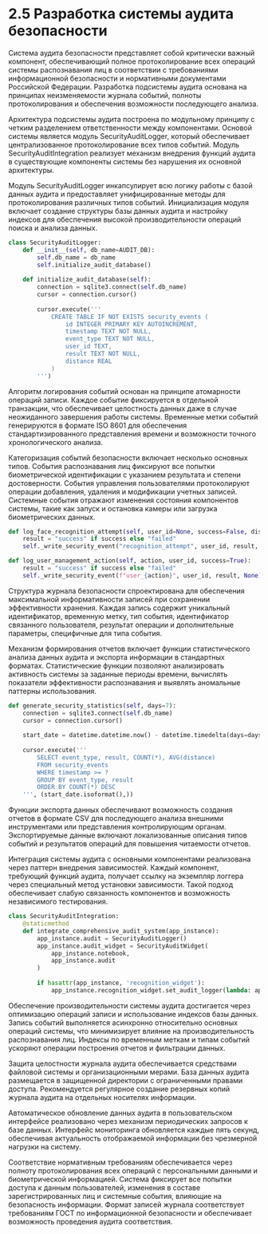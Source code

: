 # 2.5 Разработка системы аудита безопасности

Система аудита безопасности представляет собой критически важный компонент, обеспечивающий полное протоколирование всех операций системы распознавания лиц в соответствии с требованиями информационной безопасности и нормативными документами Российской Федерации. Разработка подсистемы аудита основана на принципах неизменяемости журнала событий, полноты протоколирования и обеспечения возможности последующего анализа.

Архитектура подсистемы аудита построена по модульному принципу с четким разделением ответственности между компонентами. Основой системы является модуль SecurityAuditLogger, который обеспечивает централизованное протоколирование всех типов событий. Модуль SecurityAuditIntegration реализует механизм внедрения функций аудита в существующие компоненты системы без нарушения их основной архитектуры.

Модуль SecurityAuditLogger инкапсулирует всю логику работы с базой данных аудита и предоставляет унифицированные методы для протоколирования различных типов событий. Инициализация модуля включает создание структуры базы данных аудита и настройку индексов для обеспечения высокой производительности операций поиска и анализа данных.

```python
class SecurityAuditLogger:
    def __init__(self, db_name=AUDIT_DB):
        self.db_name = db_name
        self.initialize_audit_database()
    
    def initialize_audit_database(self):
        connection = sqlite3.connect(self.db_name)
        cursor = connection.cursor()
        
        cursor.execute('''
            CREATE TABLE IF NOT EXISTS security_events (
                id INTEGER PRIMARY KEY AUTOINCREMENT,
                timestamp TEXT NOT NULL,
                event_type TEXT NOT NULL,
                user_id TEXT,
                result TEXT NOT NULL,
                distance REAL
            )
        ''')
```

Алгоритм логирования событий основан на принципе атомарности операций записи. Каждое событие фиксируется в отдельной транзакции, что обеспечивает целостность данных даже в случае неожиданного завершения работы системы. Временные метки событий генерируются в формате ISO 8601 для обеспечения стандартизированного представления времени и возможности точного хронологического анализа.

Категоризация событий безопасности включает несколько основных типов. События распознавания лиц фиксируют все попытки биометрической идентификации с указанием результата и степени достоверности. События управления пользователями протоколируют операции добавления, удаления и модификации учетных записей. Системные события отражают изменения состояния компонентов системы, такие как запуск и остановка камеры или загрузка биометрических данных.

```python
def log_face_recognition_attempt(self, user_id=None, success=False, distance=1.0):
    result = "success" if success else "failed"
    self._write_security_event("recognition_attempt", user_id, result, distance)

def log_user_management_action(self, action, user_id, success=True):
    result = "success" if success else "failed"
    self._write_security_event(f"user_{action}", user_id, result, None)
```

Структура журнала безопасности спроектирована для обеспечения максимальной информативности записей при сохранении эффективности хранения. Каждая запись содержит уникальный идентификатор, временную метку, тип события, идентификатор связанного пользователя, результат операции и дополнительные параметры, специфичные для типа события.

Механизм формирования отчетов включает функции статистического анализа данных аудита и экспорта информации в стандартных форматах. Статистические функции позволяют анализировать активность системы за заданные периоды времени, вычислять показатели эффективности распознавания и выявлять аномальные паттерны использования.

```python
def generate_security_statistics(self, days=7):
    connection = sqlite3.connect(self.db_name)
    cursor = connection.cursor()
    
    start_date = datetime.datetime.now() - datetime.timedelta(days=days)
    
    cursor.execute('''
        SELECT event_type, result, COUNT(*), AVG(distance)
        FROM security_events 
        WHERE timestamp >= ?
        GROUP BY event_type, result
        ORDER BY COUNT(*) DESC
    ''', (start_date.isoformat(),))
```

Функции экспорта данных обеспечивают возможность создания отчетов в формате CSV для последующего анализа внешними инструментами или представления контролирующим органам. Экспортируемые данные включают локализованные описания типов событий и результатов операций для повышения читаемости отчетов.

Интеграция системы аудита с основными компонентами реализована через паттерн внедрения зависимостей. Каждый компонент, требующий функций аудита, получает ссылку на экземпляр логгера через специальный метод установки зависимости. Такой подход обеспечивает слабую связанность компонентов и возможность независимого тестирования.

```python
class SecurityAuditIntegration:
    @staticmethod
    def integrate_comprehensive_audit_system(app_instance):
        app_instance.audit = SecurityAuditLogger()
        app_instance.audit_widget = SecurityAuditWidget(
            app_instance.notebook, 
            app_instance.audit
        )
        
        if hasattr(app_instance, 'recognition_widget'):
            app_instance.recognition_widget.set_audit_logger(lambda: app_instance.audit)
```

Обеспечение производительности системы аудита достигается через оптимизацию операций записи и использование индексов базы данных. Запись событий выполняется асинхронно относительно основных операций системы, что минимизирует влияние на производительность распознавания лиц. Индексы по временным меткам и типам событий ускоряют операции построения отчетов и фильтрации данных.

Защита целостности журнала аудита обеспечивается средствами файловой системы и организационными мерами. База данных аудита размещается в защищенной директории с ограниченными правами доступа. Рекомендуется регулярное создание резервных копий журнала аудита на отдельных носителях информации.

Автоматическое обновление данных аудита в пользовательском интерфейсе реализовано через механизм периодических запросов к базе данных. Интерфейс мониторинга обновляется каждые пять секунд, обеспечивая актуальность отображаемой информации без чрезмерной нагрузки на систему.

Соответствие нормативным требованиям обеспечивается через полноту протоколирования всех операций с персональными данными и биометрической информацией. Система фиксирует все попытки доступа к данным пользователей, изменения в составе зарегистрированных лиц и системные события, влияющие на безопасность информации. Формат записей журнала соответствует требованиям ГОСТ по информационной безопасности и обеспечивает возможность проведения аудита соответствия.